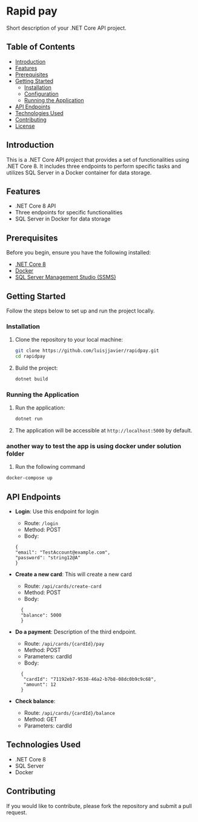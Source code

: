 # Rapid pay
Short description of your .NET Core API project.

## Table of Contents

- [Introduction](#introduction)
- [Features](#features)
- [Prerequisites](#prerequisites)
- [Getting Started](#getting-started)
  - [Installation](#installation)
  - [Configuration](#configuration)
  - [Running the Application](#running-the-application)
- [API Endpoints](#api-endpoints)
- [Technologies Used](#technologies-used)
- [Contributing](#contributing)
- [License](#license)

## Introduction

This is a .NET Core API project that provides a set of functionalities using .NET Core 8. It includes three endpoints to perform specific tasks and utilizes SQL Server in a Docker container for data storage.

## Features

- .NET Core 8 API
- Three endpoints for specific functionalities
- SQL Server in Docker for data storage

## Prerequisites

Before you begin, ensure you have the following installed:

- [.NET Core 8](https://dotnet.microsoft.com/download)
- [Docker](https://www.docker.com/get-started)
- [SQL Server Management Studio (SSMS)](https://docs.microsoft.com/en-us/sql/ssms/download-sql-server-management-studio-ssms)

## Getting Started

Follow the steps below to set up and run the project locally.

### Installation

1. Clone the repository to your local machine:

    ```bash
    git clone https://github.com/luisjjavier/rapidpay.git
    cd rapidpay
    ```

2. Build the project:

    ```bash
    dotnet build
    ```


### Running the Application

1. Run the application:

    ```bash
    dotnet run
    ```

2. The application will be accessible at `http://localhost:5000` by default.

### another way to test the app is using docker under solution folder
1. Run the following command 
```bash
docker-compose up
```
## API Endpoints

- **Login**: Use this endpoint for login
  - Route: `/login`
  - Method: POST
  - Body:
  ```
  {
  "email": "TestAccount@example.com",
  "password": "string12@A"
  } 

- **Create a new card**: This will create a new card
  - Route: `/api/cards/create-card`
  - Method: POST
  - Body: 
  ```
    {
    "balance": 5000
    }
    ```

- **Do a payment**: Description of the third endpoint.
  - Route: `/api/cards/{cardId}/pay`
  - Method: POST
  - Parameters: cardId
  - Body:
  ```
    {
     "cardId": "71192eb7-9538-46a2-b7b8-08dc0b9c9c68",
     "amount": 12
    }
    ```

- **Check balance**:
  - Route: `/api/cards/{cardId}/balance`
  - Method: GET
  - Parameters: cardId

## Technologies Used

- .NET Core 8
- SQL Server
- Docker

## Contributing

If you would like to contribute, please fork the repository and submit a pull request.
